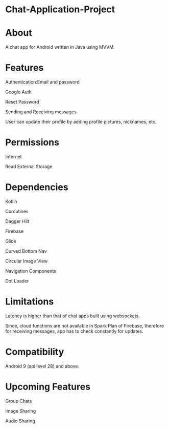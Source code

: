 # Chat-Application-Project
# About
A chat app for Android written in Java using MVVM.

# Features
Authentication:Email and password

Google Auth

Reset Password

Sending and Receiving messages

User can update their profile by adding profile pictures, nicknames, etc.

# Permissions

Internet

Read External Storage

# Dependencies

Kotlin

Coroutines

Dagger Hilt

Firebase

Glide

Curved Bottom Nav

Circular Image View

Navigation Components

Dot Loader

# Limitations
Latency is higher than that of chat apps built using websockets.

Since, cloud functions are not available in Spark Plan of Firebase, therefore for receiving messages, app has to check constantly for updates.

# Compatibility
Android 9 (api level 28) and above.

# Upcoming Features
Group Chats

Image Sharing

Audio Sharing
